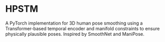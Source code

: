 # HPSTM
A PyTorch implementation for 3D human pose smoothing using a Transformer-based temporal encoder and manifold constraints to ensure physically plausible poses. Inspired by SmoothNet and ManiPose.

